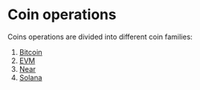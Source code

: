 # Coin operations

Coins operations are divided into different coin families:

1. [Bitcoin](./bitcoin.md)
2. [EVM](./evm.md)
3. [Near](./near.md)
4. [Solana](./solana.md)
